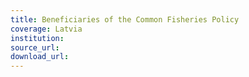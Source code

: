 ```yaml
---
title: Beneficiaries of the Common Fisheries Policy
coverage: Latvia
institution: 
source_url: 
download_url: 
---
```

